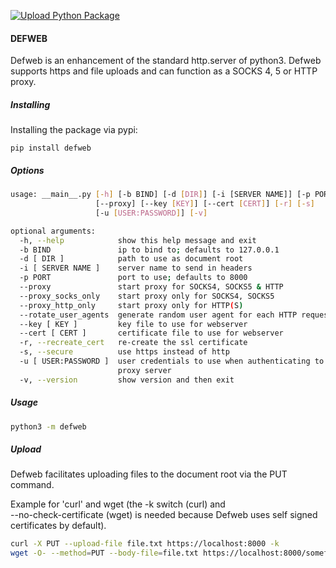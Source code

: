 [![Upload Python Package](https://github.com/NLDCSC/defweb/actions/workflows/package_to_pypi.yaml/badge.svg)](https://github.com/NLDCSC/defweb/actions/workflows/package_to_pypi.yaml)

#### DEFWEB

Defweb is an enhancement of the standard http.server of python3.
Defweb supports https and file uploads and can function as a SOCKS 4, 5 or HTTP proxy. 

##### Installing

Installing the package via pypi:

```
pip install defweb
```
##### Options

```bash
usage: __main__.py [-h] [-b BIND] [-d [DIR]] [-i [SERVER NAME]] [-p PORT]
                   [--proxy] [--key [KEY]] [--cert [CERT]] [-r] [-s]
                   [-u [USER:PASSWORD]] [-v]

optional arguments:
  -h, --help            show this help message and exit
  -b BIND               ip to bind to; defaults to 127.0.0.1
  -d [ DIR ]            path to use as document root
  -i [ SERVER NAME ]    server name to send in headers
  -p PORT               port to use; defaults to 8000
  --proxy               start proxy for SOCKS4, SOCKS5 & HTTP
  --proxy_socks_only    start proxy only for SOCKS4, SOCKS5
  --proxy_http_only     start proxy only for HTTP(S)
  --rotate_user_agents  generate random user agent for each HTTP request (only HTTP supported)
  --key [ KEY ]         key file to use for webserver
  --cert [ CERT ]       certificate file to use for webserver
  -r, --recreate_cert   re-create the ssl certificate
  -s, --secure          use https instead of http
  -u [ USER:PASSWORD ]  user credentials to use when authenticating to the
                        proxy server
  -v, --version         show version and then exit
```
##### Usage

```bash
python3 -m defweb
```

##### Upload

Defweb facilitates uploading files to the document root via the PUT command.

Example for \'curl\' and wget (the -k switch (curl) and  
--no-check-certificate (wget) is needed because Defweb uses self signed
certificates by default).

```bash
curl -X PUT --upload-file file.txt https://localhost:8000 -k
wget -O- --method=PUT --body-file=file.txt https://localhost:8000/somefile.txt --no-check-certificate 
```
